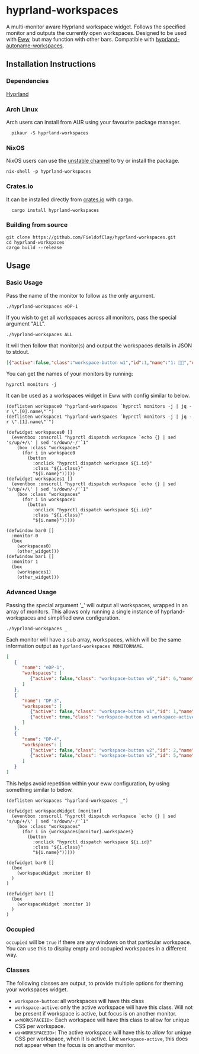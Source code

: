 # hyprland-workspaces
A multi-monitor aware Hyprland workspace widget. Follows the specified monitor and outputs the currently open workspaces. Designed to be used with [Eww](https://github.com/elkowar/eww), but may function with other bars. Compatible with [hyprland-autoname-workspaces](https://github.com/cyrinux/hyprland-autoname-workspaces).

## Installation Instructions
### Dependencies
[Hyprland](https://github.com/hyprwm/Hyprland)
### Arch Linux
Arch users can install from AUR using your favourite package manager.
```
  pikaur -S hyprland-workspaces
```

### NixOS

NixOS users can use the [unstable channel](https://nixos.wiki/wiki/Nix_channels) to try or install the package.

```
nix-shell -p hyprland-workspaces
```

### Crates.io
It can be installed directly from [crates.io](https://crates.io) with cargo.
```
  cargo install hyprland-workspaces
```
### Building from source
```
git clone https://github.com/FieldofClay/hyprland-workspaces.git
cd hyprland-workspaces
cargo build --release
```

## Usage
### Basic Usage
Pass the name of the monitor to follow as the only argument. 
```
./hyprland-workspaces eDP-1
```
If you wish to get all workspaces across all monitors, pass the special argument "ALL".
```
./hyprland-workspaces ALL
```
It will then follow that monitor(s) and output the workspaces details in JSON to stdout.
```json
[{"active":false,"class":"workspace-button w1","id":1,"name":"1: ","occupied":false},{"active":false,"class":"workspace-button w2","id":2,"name":"2: ","occupied":false},{"active":true,"class":"workspace-button w4 workspace-active wa4","id":4,"name":"4: ","occupied":true}]
```
You can get the names of your monitors by running:
```
hyprctl monitors -j
```

It can be used as a workspaces widget in Eww with config similar to below.
```yuck
(deflisten workspace0 "hyprland-workspaces `hyprctl monitors -j | jq -r \".[0].name\"`")
(deflisten workspace1 "hyprland-workspaces `hyprctl monitors -j | jq -r \".[1].name\"`")

(defwidget workspaces0 []
  (eventbox :onscroll "hyprctl dispatch workspace `echo {} | sed 's/up/+/\' | sed 's/down/-/'`1"
    (box :class "workspaces"
      (for i in workspace0
        (button
          :onclick "hyprctl dispatch workspace ${i.id}"
          :class "${i.class}"
          "${i.name}")))))
(defwidget workspaces1 []
  (eventbox :onscroll "hyprctl dispatch workspace `echo {} | sed 's/up/+/\' | sed 's/down/-/'`1"
    (box :class "workspaces"
      (for i in workspace1
        (button
          :onclick "hyprctl dispatch workspace ${i.id}"
          :class "${i.class}"
          "${i.name}")))))

(defwindow bar0 []
  :monitor 0
  (box 
    (workspaces0)
    (other_widget)))
(defwindow bar1 []
  :monitor 1
  (box
    (workspaces1)
    (other_widget)))
```
### Advanced Usage
Passing the special argument '_' will output all workspaces, wrapped in an array of monitors. This allows only running a single instance of hyprland-workspaces and simplified eww configuration.
```
./hyprland-workspaces _
```
Each monitor will have a sub array, workspaces, which will be the same information output as `hyprland-workspaces MONITORNAME`.
```json
[
   {
      "name": "eDP-1",
      "workspaces": [
         {"active": false,"class": "workspace-button w6","id": 6,"name": "6 []","occupied":true}
      ]
   },
   {
      "name": "DP-3",
      "workspaces": [
         {"active": false,"class": "workspace-button w1","id": 1,"name": "1 ","occupied":false},
         {"active": true,"class": "workspace-button w3 workspace-active wa3","id": 3,"name": "3 ","occupied":true}
      ]
   },
   {
      "name": "DP-4",
      "workspaces": [
         {"active": false,"class": "workspace-button w2","id": 2,"name": "2 ","occupied":false},
         {"active": false,"class": "workspace-button w5","id": 5,"name": "5 ","occupied":false}
      ]
   }
]
```
This helps avoid repetition within your eww configuration, by using something similar to below.
```yuck
(deflisten workspaces "hyprland-workspaces _")

(defwidget workspaceWidget [monitor]
  (eventbox :onscroll "hyprctl dispatch workspace `echo {} | sed 's/up/+/\' | sed 's/down/-/'`1"
    (box :class "workspaces"
      (for i in {workspaces[monitor].workspaces}
        (button
          :onclick "hyprctl dispatch workspace ${i.id}"
          :class "${i.class}"
          "${i.name}")))))

(defwidget bar0 []
  (box
    (workspaceWidget :monitor 0)
  )
)

(defwidget bar1 []
  (box
    (workspaceWidget :monitor 1)
  )
)
```

### Occupied
`occupied` will be `true` if there are any windows on that particular workspace. You can use this to display empty and occupied workspaces in a different way.

### Classes
The following classes are output, to provide multiple options for theming your workspaces widget.
* `workspace-button`: all workspaces will have this class
* `workspace-active`: only the active workspace will have this class. Will not be present if workspace is active, but focus is on another monitor.
* `w<WORKSPACEID>`: Each workspace will have this class to allow for unique CSS per workspace.
* `wa<WORKSPACEID>`: The active workspace will have this to allow for unique CSS per workspace, when it is active. Like `workspace-active`, this does not appear when the focus is on another monitor.
